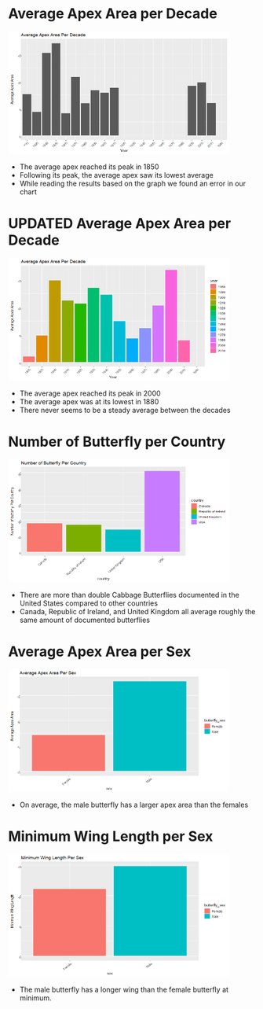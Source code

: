 
# Average Apex Area per Decade

<img src="butterflyImages/decadeChart.png" height = "250" width = "450">

* The average apex reached its peak in 1850
* Following its peak, the average apex saw its lowest average
* While reading the results based on the graph we found an error in our chart

# UPDATED Average Apex Area per Decade

<img src="butterflyImages/cleaned decade chart.png" height = "250" width = "450">

* The average apex reached its peak in 2000
* The average apex was at its lowest in 1880
* There never seems to be a steady average between the decades

# Number of Butterfly per Country

<img src="butterflyImages/butterfly per country.png" height = "250" width = "450">

* There are more than double Cabbage Butterflies documented in the United States compared to other countries
* Canada, Republic of Ireland, and United Kingdom all average roughly the same amount of documented butterflies

# Average Apex Area per Sex

<img src="butterflyImages/average apex area per sex.png" height = "250" width = "450">

* On average, the male butterfly has a larger apex area than the females

# Minimum Wing Length per Sex

<img src="butterflyImages/minimum wing length per sex.png" height = "250" width = "450">

* The male butterfly has a longer wing than the female butterfly at minimum.
